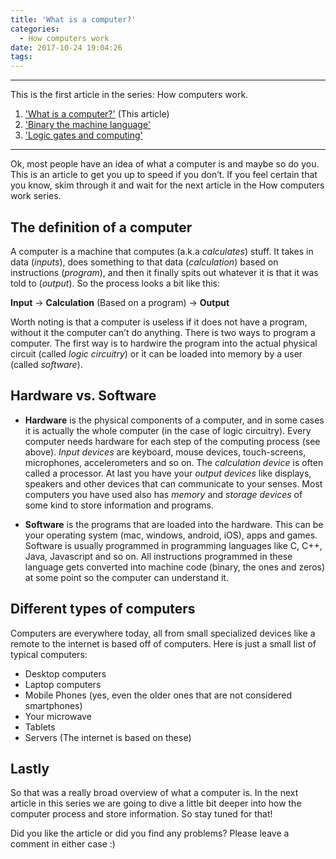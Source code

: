 ```yaml
---
title: 'What is a computer?'
categories:
  - How computers work
date: 2017-10-24 19:04:26
tags:
---
```


***
This is the first article in the series: How computers work.
1. ['What is a computer?'](/how-computers-work/what-is-a-computer) (This article)
2. ['Binary the machine language'](/how-computers-work/binary-the-machine-language) 
3. ['Logic gates and computing'](/how-computers-work/logic-gates-and-computing)
***

Ok, most people have an idea of what a computer is and maybe so do you. This is an article to get you up to speed if you don’t. If you feel certain that you know, skim through it and wait for the next article in the How computers work series.
<!-- more -->
## The definition of a computer
A computer is a machine that computes (a.k.a *calculates*) stuff. It takes in data (*inputs*), does something to that data (*calculation*) based on instructions (*program*), and then it finally spits out whatever it is that it was told to (*output*). So the process looks a bit like this:

**Input** -> **Calculation** (Based on a program) -> **Output**

Worth noting is that a computer is useless if it does not have a program, without it the computer can’t do anything. There is two ways to program a computer. The first way is to hardwire the program into the actual physical circuit (called *logic circuitry*) or it can be loaded into memory by a user (called *software*). 

## Hardware vs. Software
- **Hardware** is the physical components of a computer, and in some cases it is actually the whole computer (in the case of logic circuitry). Every computer needs hardware for each step of the computing process (see above). *Input devices* are keyboard, mouse devices, touch-screens, microphones, accelerometers and so on. The *calculation device* is often called a processor. At last you have your *output devices* like displays, speakers and other devices that can communicate to your senses.
Most computers you have used also has *memory* and *storage devices* of some kind to store information and programs.

- **Software** is the programs that are loaded into the hardware. This can be your operating system (mac, windows, android, iOS), apps and games. Software is usually programmed in programming languages like C, C++, Java, Javascript and so on. All instructions programmed in these language gets converted into machine code (binary, the ones and zeros) at some point so the computer can understand it.

## Different types of computers

Computers are everywhere today, all from small specialized devices like a remote to the internet is based off of computers. Here is just a small list of typical computers:

- Desktop computers
- Laptop computers
- Mobile Phones (yes, even the older ones that are not considered smartphones)
- Your microwave
- Tablets
- Servers (The internet is based on these)

## Lastly
So that was a really broad overview of what a computer is. In the next article in this series we are going to dive a little bit deeper into how the computer process and store information. So stay tuned for that!

Did you like the article or did you find any problems? Please leave a comment in either case :)